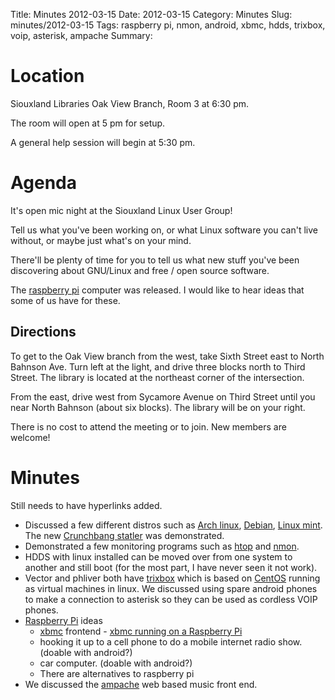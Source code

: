 Title: Minutes 2012-03-15
Date: 2012-03-15
Category: Minutes 
Slug: minutes/2012-03-15
Tags: raspberry pi, nmon, android, xbmc, hdds, trixbox, voip, asterisk,
ampache
Summary:

Location
========

Siouxland Libraries Oak View Branch, Room 3 at 6:30 pm.

The room will open at 5 pm for setup.

A general help session will begin at 5:30 pm.

Agenda
======

It's open mic night at the Siouxland Linux User Group!

Tell us what you've been working on, or what Linux software you can't
live without, or maybe just what's on your mind.

There'll be plenty of time for you to tell us what new stuff you've been
discovering about GNU/Linux and free / open source software.

The [raspberry pi](http://www.raspberrypi.org/) computer was released. I
would like to hear ideas that some of us have for these.

Directions
----------

To get to the Oak View branch from the west, take Sixth Street east to
North Bahnson Ave. Turn left at the light, and drive three blocks north
to Third Street. The library is located at the northeast corner of the
intersection.

From the east, drive west from Sycamore Avenue on Third Street until you
near North Bahnson (about six blocks). The library will be on your
right.

There is no cost to attend the meeting or to join. New members are
welcome!

Minutes
=======

Still needs to have hyperlinks added.

-   Discussed a few different distros such as [Arch
    linux](http://www.archlinux.org/), [Debian](http://www.debian.org/),
    [Linux mint](http://linuxmint.com/). The new [Crunchbang
    statler](http://crunchbanglinux.org/) was demonstrated.
-   Demonstrated a few monitoring programs such as
    [htop](http://htop.sourceforge.net/) and
    [nmon](http://nmon.sourceforge.net/pmwiki.php).
-   HDDS with linux installed can be moved over from one system to
    another and still boot (for the most part, I have never seen it not
    work).
-   Vector and phliver both have [trixbox](http://fonality.com/trixbox/)
    which is based on [CentOS](http://www.centos.org/) running as
    virtual machines in linux. We discussed using spare android phones
    to make a connection to asterisk so they can be used as cordless
    VOIP phones.
-   [Raspberry Pi](http://www.raspberrypi.org/) ideas
    -   [xbmc](http://xbmc.org/) frontend - [xbmc running on a Raspberry
        Pi](http://www.raspberrypi.org/archives/571)
    -   hooking it up to a cell phone to do a mobile internet radio
        show. (doable with android?)
    -   car computer. (doable with android?)
    -   There are alternatives to raspberry pi
-   We discussed the [ampache](http://ampache.org/) web based music
    front end.

